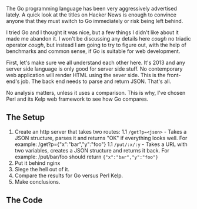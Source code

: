 The Go programming language has been very aggressively advertised lately. A quick look at the titles on Hacker News is enough to convince anyone that they must switch to Go immediately or risk being left behind.

I tried Go and I thought it was nice, but a few things I didn't like about it made me abandon it. I won't be discussing any details here *cough* no triadic operator *cough*, but instead I am going to try to figure out, with the help of benchmarks and common sense, if Go is suitable for web development.

First, let's make sure we all understand each other here. It's 2013 and any server side language is only good for server side stuff. No contemporary web application will render HTML using the sever side. This is the front-end's job. The back end needs to parse and return JSON. That's all.

No analysis matters, unless it uses a comparison. This is why, I've chosen Perl and its Kelp web framework to see how Go compares.

The Setup
---------

1. Create an http server that takes two routes:
1.1 `/get?p=<json>` - Takes a JSON structure, parses it and returns "OK" if everything looks well. For example: /get?p={"x":"bar","y":"foo"}
1.1 `/put/:x/:y` - Takes a URL with two variables, creates a JSON structure and returns it back. For example: /put/bar/foo should return `{"x":"bar","y":"foo"}`
1. Put it behind nginx
1. Siege the hell out of it.
1. Compare the results for Go versus Perl Kelp.
1. Make conclusions.

The Code
--------


